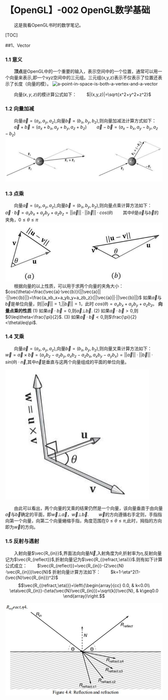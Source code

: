 # 【OpenGL】-002 OpenGL数学基础
&emsp;&emsp;这是我看OpenGL书时的数学笔记。

[TOC]

##1、Vector

### 1.1 意义
&emsp;&emsp;**顶点**是OpenGL中的一个重要的输入，表示空间中的一个位置，通常可以用一个向量来表示,即一个xyz空间中的三元组。三元组(x,y,z)表示不仅表示了位置还表示了长度（向量的模）。
![a-point-in-space-is-both-a-vertex-and-a-vector](https://user-images.githubusercontent.com/7201789/42798620-1baaeae6-89c7-11e8-976e-43d948474a66.jpg)

&emsp;&emsp;向量$(x,y,z)$的模计算公式如下：
&emsp;&emsp;$|(x,y,z)|=\sqrt{x^2+y^2+z^2}$

### 1.2 向量加减
&emsp;&emsp;向量$\vec{a}=(a_x,a_y,a_z)$,向量$\vec{b}=(b_x,b_y,b_z)$,则向量加减法计算方式如下：
&emsp;&emsp;$\vec{a}+\vec{b} = (a_x+b_x,a_y+b_y,a_z+b_z)$
&emsp;&emsp;$\vec{a}-\vec{b} = (a_x-b_x,a_y-b_y,a_z-b_z)$
![img](./vector-add-or-sub.JPG)

### 1.3 点乘
&emsp;&emsp;向量$\vec{a}=(a_x,a_y,a_z)$,向量$\vec{b}=(b_x,b_y,b_z)$,则向量点乘计算方法如下：
&emsp;&emsp;$\vec{a}·\vec{b}=a_xb_x+a_yb_y+a_zb_z=||\vec{a}||·||\vec{b}||·cos(\theta)$
&emsp;&emsp;其中$\theta$是$\vec{a}$与$\vec{b}$的夹角，$0\leq\theta\leq\pi$
![img](./vector-dot-product.JPG)
&emsp;&emsp;根据向量的以上性质，可以用于求两个向量的夹角大小：
$cos(\theta)=\frac{\vec{a}·\vec{b}}{||\vec{a}||·||\vec{b}||}=\frac{a_xb_x+a_yb_y+a_zb_z}{||\vec{a}||·||\vec{b}||}$
如果$\vec{a}$与$\vec{b}$是单位向量，则$||\vec{a}||=1$,$||\vec{b}||=1$，此时
$cos(\theta)=a_xb_x+a_yb_y+a_zb_z$。
**向量点乘的性质**
(1) 如果$\vec{a}·\vec{b}=0$,则$\vec{a}$&perp;$\vec{b}$.
(2) 如果$\vec{a}·\vec{b}>0$,则$0\leq\theta<\frac{\pi}{2}$.
(3) 如果$\vec{a}·\vec{b}<0$,则$\frac{\pi}{2}<\theta\leq\pi$.

### 1.4 叉乘
&emsp;&emsp;向量$\vec{a}=(a_x,a_y,a_z)$,向量$\vec{b}=(b_x,b_y,b_z)$,则向量叉乘计算方法如下：
&emsp;&emsp;$\vec{w}=\vec{a}\times\vec{b}=(a_yb_z-a_zb_y,a_xb_z-a_zb_x,a_xb_y-a_yb_x)=||\vec{a}||·||\vec{b}||·sin(\theta)·\vec{n}$,其中$\vec{n}$是垂直与这两个向量组成的平面的单位向量。

![vector-cross-product](./vector-cross-product.JPG)

&emsp;&emsp;由此可以看出，两个向量的叉乘的结果仍然是一个向量，该向量垂直于由向量$\vec{a}$与$\vec{b}$确定的平面，即$\vec{w}$&perp;$\vec{a}$，$\vec{w}$&perp;$\vec{b}$.
&emsp;&emsp;$\vec{w}$的方向遵循右手定则，手指指向第一个向量，向第二个向量蜷缩手指，角度范围在$0\leq\theta\leq\pi$,此时，拇指的方向即为$\vec{w}$的方向。

### 1.5 反射与透射
&emsp;&emsp;入射向量$\vec{R_{in}}$,界面法向向量$\vec{N}$,入射角度为$\theta$,折射率为$\eta$,反射向量记为$\vec{R_{reflect}}$,折射向量记为$\vec{R_{(refract,\eta)}}$.则有如下计算公式成立：
&emsp;&emsp;$\vec{R_{reflect}}=\vec{R_{in}}-(2\vec{N}·\vec{R_{in}})\vec{N}$
折射向量计算方法如下：
&emsp;&emsp;$k=1-\eta^2(1-(\vec{N}\vec{R_{in}})^2)$
$$\vec{R_{(refract,\eta)}}=\left\{\begin{array}{cc} 
		0.0, & k<0.0\\
		\eta\vec{R_{in}}-(\eta(\vec{N}\vec{R_{in}})+\sqrt{k})\vec{N}, & k\geq0.0 
	\end{array}\right.$$

![reflect-and-refract](./reflect-and-refarct.JPG)



